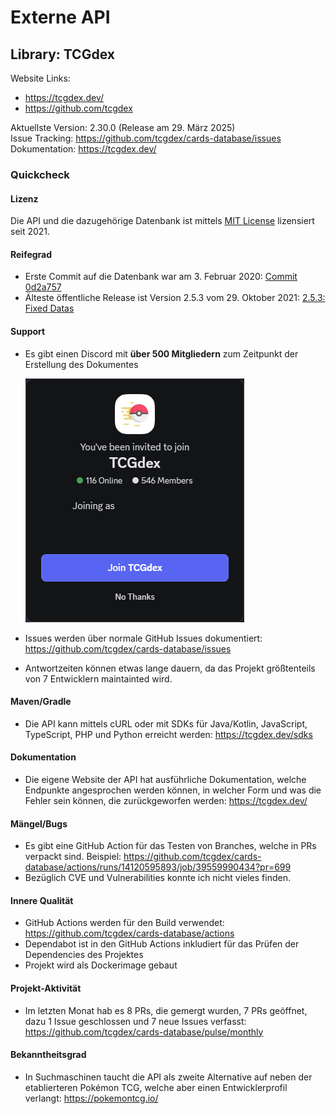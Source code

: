 # Externe API

## Library: TCGdex

Website Links:

- <https://tcgdex.dev/>
- <https://github.com/tcgdex>

Aktuellste Version: 2.30.0 (Release am 29. März 2025)  
Issue Tracking: <https://github.com/tcgdex/cards-database/issues>  
Dokumentation: <https://tcgdex.dev/>  

### Quickcheck

#### Lizenz

Die API und die dazugehörige Datenbank ist mittels [MIT License](https://github.com/tcgdex/cards-database/blob/master/LICENSE) lizensiert seit 2021.

#### Reifegrad

- Erste Commit auf die Datenbank war am 3. Februar 2020: [Commit 0d2a757](https://github.com/tcgdex/cards-database/commit/0d2a757cae242abfdf567385d0b9a1ec3e84a485)
- Älteste öffentliche Release ist Version 2.5.3 vom 29. Oktober 2021: [2.5.3: Fixed Datas](https://github.com/tcgdex/cards-database/releases/tag/2.5.3)

#### Support

- Es gibt einen Discord mit **über 500 Mitgliedern** zum Zeitpunkt der Erstellung des Dokumentes

    ![Discord](assets/discord.png)

- Issues werden über normale GitHub Issues dokumentiert: <https://github.com/tcgdex/cards-database/issues>
- Antwortzeiten können etwas lange dauern, da das Projekt größtenteils von 7 Entwicklern maintainted wird.

#### Maven/Gradle

- Die API kann mittels cURL oder mit SDKs für Java/Kotlin, JavaScript, TypeScript, PHP und Python erreicht werden: <https://tcgdex.dev/sdks>

#### Dokumentation

- Die eigene Website der API hat ausführliche Dokumentation, welche Endpunkte angesprochen werden können, in welcher Form und was die Fehler sein können, die zurückgeworfen werden: <https://tcgdex.dev/>

#### Mängel/Bugs

- Es gibt eine GitHub Action für das Testen von Branches, welche in PRs verpackt sind. Beispiel: <https://github.com/tcgdex/cards-database/actions/runs/14120595893/job/39559990434?pr=699>
- Bezüglich CVE und Vulnerabilities konnte ich nicht vieles finden.

#### Innere Qualität

- GitHub Actions werden für den Build verwendet: <https://github.com/tcgdex/cards-database/actions>
- Dependabot ist in den GitHub Actions inkludiert für das Prüfen der Dependencies des Projektes
- Projekt wird als Dockerimage gebaut

#### Projekt-Aktivität

- Im letzten Monat hab es 8 PRs, die gemergt wurden, 7 PRs geöffnet, dazu 1 Issue geschlossen und 7 neue Issues verfasst: <https://github.com/tcgdex/cards-database/pulse/monthly>

#### Bekanntheitsgrad

- In Suchmaschinen taucht die API als zweite Alternative auf neben der etablierteren Pokémon TCG, welche aber einen Entwicklerprofil verlangt: <https://pokemontcg.io/>
